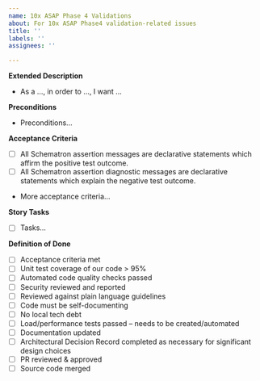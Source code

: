 ```yaml
---
name: 10x ASAP Phase 4 Validations
about: For 10x ASAP Phase4 validation-related issues
title: ''
labels: ''
assignees: ''

---
```


**Extended Description**
- As a …, in order to …, I want …

**Preconditions**
- Preconditions…

**Acceptance Criteria**
- [ ] All Schematron assertion messages are declarative statements which affirm the positive test outcome.
- [ ] All Schematron assertion diagnostic messages are declarative statements which explain the negative test outcome.
- More acceptance criteria…

**Story Tasks**
- [ ] Tasks…

**Definition of Done**
 - [ ] Acceptance criteria met
 - [ ] Unit test coverage of our code > 95%  
 - [ ] Automated code quality checks passed 
 - [ ] Security reviewed and reported
 - [ ] Reviewed against plain language guidelines
 - [ ] Code must be self-documenting
 - [ ] No local tech debt
 - [ ] Load/performance tests passed – needs to be created/automated
 - [ ] Documentation updated
 - [ ] Architectural Decision Record completed as necessary for significant design choices
 - [ ] PR reviewed & approved
 - [ ] Source code merged
